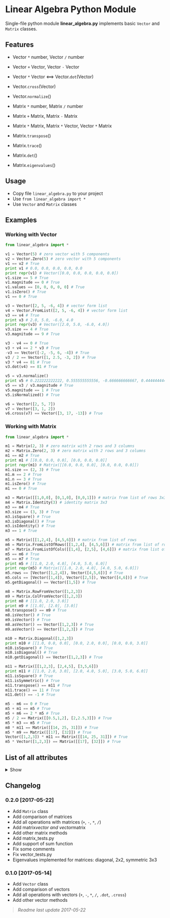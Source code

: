 # Linear Algebra Python Module

Single-file python module **linear_algebra.py** implements basic `Vector` and `Matrix` classes.


## Features

- Vector `*` number, Vector `/` number
- Vector `+` Vector, Vector `-` Vector
- Vector `*` Vector <==> Vector.`dot`(Vector)
- Vector.`cross`(Vector)
- Vector.`normalize`()

- Matrix `*` number, Matrix `/` number
- Matrix `+` Matrix, Matrix `-` Matrix
- Matrix `*` Matrix, Matrix `*` Vector, Vector `*` Matrix
- Matrix.`transpose`()
- Matrix.`trace`()
- Matrix.`det`()
- Matrix.`eigenvalues`()


## Usage

- Copy file `linear_algebra.py` to your project
- Use `from linear_algebra import *`
- Use `Vector` and `Matrix` classes


## Examples

### Working with Vector

```python
from linear_algebra import *

v1 = Vector(5) # zero vector with 5 components
v2 = Vector.Zero(5) # zero vector with 5 components
v1 == v2 # True
print v1 # 0.0, 0.0, 0.0, 0.0, 0.0
print repr(v1) # Vector([0.0, 0.0, 0.0, 0.0, 0.0])
v1.size == 5 # True
v1.magnitude == 0 # True
v1.values == [0, 0, 0, 0, 0] # True
v1.isZero() # True
v1 == 0 # True

v3 = Vector([2, 5, -6, 4]) # vector form list
v4 = Vector.FromList([2, 5, -6, 4]) # vector form list
v3 == v4 # True
print v3 # 2.0, 5.0, -6.0, 4.0
print repr(v3) # Vector([2.0, 5.0, -6.0, 4.0])
v3.size == 4 # True
v3.magnitude == 9 # True

v3 - v4 == 0 # True
v3 + v4 == 2 * v3 # True
-v3 == Vector([-2, -5, 6, -4]) # True
v3 / 2 == Vector([1, 2.5, -3, 2]) # True
v3 * v4 == 81 # True
v3.dot(v4) == 81 # True

v5 = v3.normalize()
print v5 # 0.222222222222, 0.555555555556, -0.666666666667, 0.444444444444
v5 == v3 / v3.magnitude # True
v5.magnitude == 1 # True
v5.isNormalized() # True

v6 = Vector([2, 5, 7])
v7 = Vector([3, 1, 2])
v6.cross(v7) == Vector([3, 17, -13]) # True
```

### Working with Matrix

```python
from linear_algebra import *

m1 = Matrix(2, 3) # zero matrix with 2 rows and 3 columns
m2 = Matrix.Zero(2, 3) # zero matrix with 2 rows and 3 columns
m1 == m2 # True
print m1 # [[0.0, 0.0, 0.0], [0.0, 0.0, 0.0]]
print repr(m1) # Matrix([[0.0, 0.0, 0.0], [0.0, 0.0, 0.0]])
m1.size == (2, 3) # True
m1.m == 2 # True
m1.n == 3 # True
m1.isZero() # True
m1 == 0 # True

m3 = Matrix([[1,0,0], [0,1,0], [0,0,1]]) # matrix from list of rows 3x3
m4 = Matrix.Identity(3) # identity matrix 3x3
m3 == m4 # True
m3.size == (3, 3) # True
m3.isSquare() # True
m3.isDiagonal() # True
m3.isIdentity() # True
m3 == 1 # True

m5 = Matrix([[1,2,4], [4,5,6]]) # matrix from list of rows
m6 = Matrix.FromListOfRows([[1,2,4], [4,5,6]]) # matrix from list of rows
m7 = Matrix.FromListOfCols([[1,4], [2,5], [4,6]]) # matrix from list of columns
m5 == m6 # True
m5 == m7 # True
print m5 # [[1.0, 2.0, 4.0], [4.0, 5.0, 6.0]]
print repr(m5) # Matrix([[1.0, 2.0, 4.0], [4.0, 5.0, 6.0]])
m5.rows == [Vector([1,2,4]), Vector([4,5,6])] # True
m5.cols == [Vector([1,4]), Vector([2,5]), Vector([4,6])] # True
m5.getDiagonal() == Vector([1,5]) # True

m8 = Matrix.RowFromVector([1,2,3])
m9 = Matrix.ColFromVector([1,2,3])
print m8 # [[1.0, 2.0, 3.0]]
print m9 # [[1.0], [2.0], [3.0]]
m8.transpose() == m9 # True
m8.isVector() # True
m9.isVector() # True
m8.asVector() == Vector([1,2,3]) # True
m9.asVector() == Vector([1,2,3]) # True

m10 = Matrix.Diagonal([1,2,3])
print m10 # [[1.0, 0.0, 0.0], [0.0, 2.0, 0.0], [0.0, 0.0, 3.0]]
m10.isSquare() # True
m10.isDiagonal() # True
m10.getDiagonal() == Vector([1,2,3]) # True

m11 = Matrix([[1,2,3], [2,4,5], [3,5,6]])
print m11 # [[1.0, 2.0, 3.0], [2.0, 4.0, 5.0], [3.0, 5.0, 6.0]]
m11.isSquare() # True
m11.isSymmetric() # True
m11.transpose() == m11 # True
m11.trace() == 11 # True
m11.det() == -1 # True

m5 - m6 == 0 # True
m5 + m1 == m5 # True
m5 + m6 == 2 * m5 # True
m5 / 2 == Matrix([[0.5,1,2], [2,2.5,3]]) # True
m5 * m3 == m5 # True
m8 * m11 == Matrix([[14, 25, 31]]) # True
m5 * m9 == Matrix([[17], [32]]) # True
Vector([1,2,3]) * m11 == Matrix([[14, 25, 31]]) # True
m5 * Vector([1,2,3]) == Matrix([[17], [32]]) # True
```

## List of all attributes

<details>
<summary>Show</summary>

> ### Vector Static Methods
> 
> - Vector.`Zero`(int) -> Vector
> - Vector.`FromList`(iterable) -> Vector
> 
> ### Vector Properties
> 
> - Vector.`size` -> int
> - Vector.`values` -> list
> - Vector.`magnitude` -> float
> 
> ### Vector Methods
> 
> - Vector.`isZero`() -> bool
> - Vector.`isNormalized`() -> bool
> - Vector.`asList`() -> list
> - Vector.`dot`(other) -> float
> - Vector.`cross`(other) -> Vector
> - Vector.`round`(ndigits=0) -> Vector
> - Vector.`floor`() -> Vector
> - Vector.`ceil`() -> Vector
> - Vector.`trunc`() -> Vector
> - Vector.`normalize`() -> Vector
> - Vector.`__str__`() -> str
> - Vector.`__repr__`() -> str
> - Vector.`__len__`() -> int
> - Vector.`__iter__`() -> iter
> - Vector.`__getitem__`(key) -> float or Vector
> - Vector.`__setitem__`(key, value)
> - Vector.`__eq__`(other) -> bool
> - Vector.`__ne__`(other) -> bool
> - Vector.`__pos__`() -> Vector
> - Vector.`__neg__`() -> Vector
> - Vector.`__add__`(other) -> Vector
> - Vector.`__radd__`(other) -> Vector
> - Vector.`__sub__`(other) -> Vector
> - Vector.`__mul__`(other) -> Vector or float
> - Vector.`__rmul__`(other) -> Vector
> - Vector.`__div__`(other) -> Vector

> ### Matrix Static Methods
> 
> - Matrix.`Zero`(int, int) -> Matrix
> - Matrix.`Identity`(int) -> Matrix
> - Matrix.`FromListOfRows`(iterable) -> Matrix
> - Matrix.`FromListOfCols`(iterable) -> Matrix
> - Matrix.`RowFromVector`(iterable) -> Matrix
> - Matrix.`ColFromVector`(iterable) -> Matrix
> - Matrix.`Diagonal`(iterable) -> Matrix
> 
> ### Matrix Properties
> 
> - Matrix.`size` -> tuple
> - Matrix.`m` -> int
> - Matrix.`n` -> int
> - Matrix.`rows` -> list
> - Matrix.`cols` -> list
> 
> ### Matrix Methods
> 
> - Matrix.`isZero`() -> bool
> - Matrix.`isIdentity`() -> bool
> - Matrix.`isScalar`() -> bool
> - Matrix.`isVector`() -> bool
> - Matrix.`isSquare`() -> bool
> - Matrix.`isDiagonal`() -> bool
> - Matrix.`isSymmetric`() -> bool
> - Matrix.`asList`() -> list
> - Matrix.`getRow`(n) -> Vector
> - Matrix.`getCol`(n) -> Vector
> - Matrix.`getDiagonal`() -> Vector
> - Matrix.`asScalar`() -> float
> - Matrix.`asVector`() -> Vector
> - Matrix.`transpose`() -> Matrix
> - Matrix.`round`(n=0) -> Matrix
> - Matrix.`floor`() -> Matrix
> - Matrix.`ceil`() -> Matrix
> - Matrix.`trunc`() -> Matrix
> - Matrix.`trace`() -> float
> - Matrix.`det`() -> float
> - Matrix.`eigenvalues`() -> list
> - Matrix.`__str__`() -> str
> - Matrix.`__repr__`() -> str
> - Matrix.`__getitem__`(key) -> float
> - Matrix.`__setitem__`(key, value)
> - Matrix.`__eq__`(other) -> bool
> - Matrix.`__ne__`(other) -> bool
> - Matrix.`__pos__`() -> Matrix
> - Matrix.`__neg__`() -> Matrix
> - Matrix.`__add__`(other) -> Matrix
> - Matrix.`__radd__`(other) -> Matrix
> - Matrix.`__sub__`(other) -> Matrix
> - Matrix.`__mul__`(other) -> Matrix
> - Matrix.`__rmul__`(other) -> Matrix
> - Matrix.`__div__`(other) -> Matrix

</details>


## Changelog

### 0.2.0 [2017-05-22]

- Add `Matrix` class
- Add comparison of matrices
- Add all operations with matrices (`+`, `-`, `*`, `/`)
- Add matrix*vector and vector*matrix
- Add other matrix methods
- Add matrix_tests.py
- Add support of sum function
- Fix some comments
- Fix vector_tests.py
- Eigenvalues implemented for matrices: diagonal, 2x2, symmetric 3x3

### 0.1.0 [2017-05-14]

- Add `Vector` class
- Add comparison of vectors
- Add all operations with vectors (`+`, `-`, `*`, `/`, `.dot`, `.cross`)
- Add other vector methods


> _Readme last update 2017-05-22_